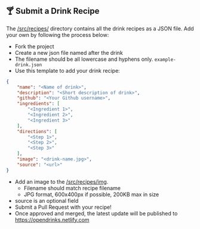 ## 🍸 Submit a Drink Recipe
The [/src/recipes/](/src/recipes/) directory contains all the drink recipes as a JSON file. Add your own by following the process below:

* Fork the project
* Create a new json file named after the drink
* The filename should be all lowercase and hyphens only. `example-drink.json`
* Use this template to add your drink recipe:

```json
{
    "name": "<Name of drink>",
    "description": "<Short description of drink>",
    "github": "<Your Github username>",
    "ingredients": [
        "<Ingredient 1>",
        "<Ingredient 2>",
        "<Ingredient 3>"
    ],
    "directions": [
        "<Step 1>",
        "<Step 2>",
        "<Step 3>"
    ],
    "image": "<drink-name.jpg>",
    "source": "<url>"
}
```

* Add an image to the [/src/recipes/img](/src/recipes/img/).
  * Filename should match recipe filename
  * JPG format, 600x400px if possible, 200KB max in size
* source is an optional field
* Submit a Pull Request with your recipe!
* Once approved and merged, the latest update will be published to https://opendrinks.netlify.com

